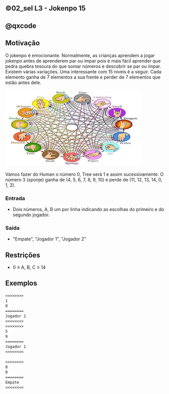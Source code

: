 ## ©02_sel L3 - Jokenpo 15
## @qxcode

## Motivação

O jokenpo é emocionante. Normalmente, as crianças aprendem a jogar jokenpo antes de aprenderem par ou ímpar pois é mais fácil aprender que pedra quebra tesoura do que somar números e descobrir se par ou ímpar. Existem várias variações. Uma interessante com 15 níveis é a seguir. Cada elemento ganha de 7 elementos a sua frente e perder de 7 elementos que estão antes dele.

![](__capa.jpg)

Vamos fazer do Human o número 0, Tree será 1 e assim sucessivamente. O número 3 (sponje) ganha de (4, 5, 6, 7, 8, 9, 10) e perde de (11, 12, 13, 14, 0, 1, 2).

### Entrada

- Dois números, A, B um por linha indicando as escolhas do primeiro e do segundo jogador.

### Saída

- "Empate", "Jogador 1", "Jogador 2"

## Restrições

* 0 ≤ A, B, C ≤ 14

## Exemplos

```
>>>>>>>>
1
0
========
Jogador 2
<<<<<<<<
>>>>>>>>
5
9
========
Jogador 1
<<<<<<<<

>>>>>>>>
0
0
========
Empate
<<<<<<<<
```


